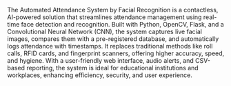 The Automated Attendance System by Facial Recognition is a contactless, AI-powered solution that streamlines attendance management using real-time face detection and recognition. Built with Python, OpenCV, Flask, and a Convolutional Neural Network (CNN), the system captures live facial images, compares them with a pre-registered database, and automatically logs attendance with timestamps. It replaces traditional methods like roll calls, RFID cards, and fingerprint scanners, offering higher accuracy, speed, and hygiene. With a user-friendly web interface, audio alerts, and CSV-based reporting, the system is ideal for educational institutions and workplaces, enhancing efficiency, security, and user experience.
